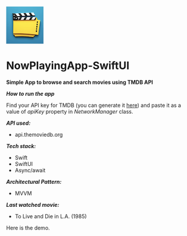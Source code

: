 ![logo](./img/logo_mini.png)
# NowPlayingApp-SwiftUI
**Simple App to browse and search movies using TMDB API**

***How to run the app***

Find your API key for TMDB (you can generate it 
[here](https://developer.themoviedb.org/reference/intro/getting-started)) and paste it as a value of *apiKey* property in *NetworkManager* class.

***API used:***

* api.themoviedb.org

***Tech stack:***

* Swift
* SwiftUI
* Async/await

***Architectural Pattern:***

* MVVM

***Last watched movie:*** 

* To Live and Die in L.A. (1985)

Here is the demo.